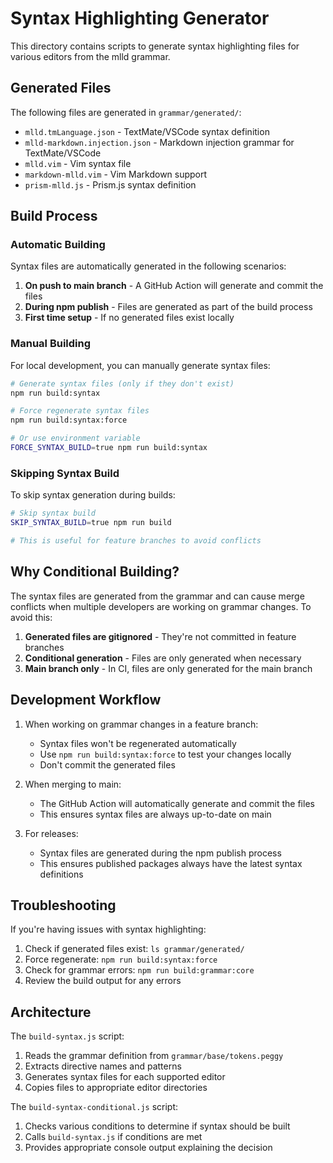 # Syntax Highlighting Generator

This directory contains scripts to generate syntax highlighting files for various editors from the mlld grammar.

## Generated Files

The following files are generated in `grammar/generated/`:
- `mlld.tmLanguage.json` - TextMate/VSCode syntax definition
- `mlld-markdown.injection.json` - Markdown injection grammar for TextMate/VSCode
- `mlld.vim` - Vim syntax file
- `markdown-mlld.vim` - Vim Markdown support
- `prism-mlld.js` - Prism.js syntax definition

## Build Process

### Automatic Building

Syntax files are automatically generated in the following scenarios:

1. **On push to main branch** - A GitHub Action will generate and commit the files
2. **During npm publish** - Files are generated as part of the build process
3. **First time setup** - If no generated files exist locally

### Manual Building

For local development, you can manually generate syntax files:

```bash
# Generate syntax files (only if they don't exist)
npm run build:syntax

# Force regenerate syntax files
npm run build:syntax:force

# Or use environment variable
FORCE_SYNTAX_BUILD=true npm run build:syntax
```

### Skipping Syntax Build

To skip syntax generation during builds:

```bash
# Skip syntax build
SKIP_SYNTAX_BUILD=true npm run build

# This is useful for feature branches to avoid conflicts
```

## Why Conditional Building?

The syntax files are generated from the grammar and can cause merge conflicts when multiple developers are working on grammar changes. To avoid this:

1. **Generated files are gitignored** - They're not committed in feature branches
2. **Conditional generation** - Files are only generated when necessary
3. **Main branch only** - In CI, files are only generated for the main branch

## Development Workflow

1. When working on grammar changes in a feature branch:
   - Syntax files won't be regenerated automatically
   - Use `npm run build:syntax:force` to test your changes locally
   - Don't commit the generated files

2. When merging to main:
   - The GitHub Action will automatically generate and commit the files
   - This ensures syntax files are always up-to-date on main

3. For releases:
   - Syntax files are generated during the npm publish process
   - This ensures published packages always have the latest syntax definitions

## Troubleshooting

If you're having issues with syntax highlighting:

1. Check if generated files exist: `ls grammar/generated/`
2. Force regenerate: `npm run build:syntax:force`
3. Check for grammar errors: `npm run build:grammar:core`
4. Review the build output for any errors

## Architecture

The `build-syntax.js` script:
1. Reads the grammar definition from `grammar/base/tokens.peggy`
2. Extracts directive names and patterns
3. Generates syntax files for each supported editor
4. Copies files to appropriate editor directories

The `build-syntax-conditional.js` script:
1. Checks various conditions to determine if syntax should be built
2. Calls `build-syntax.js` if conditions are met
3. Provides appropriate console output explaining the decision